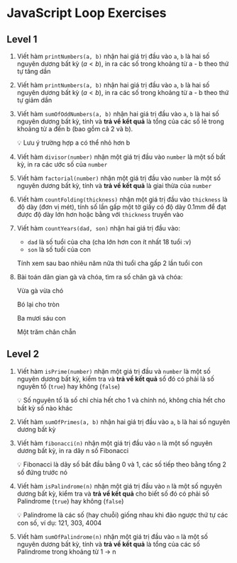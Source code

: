 # JavaScript Loop Exercises

## Level 1

1. Viết hàm `printNumbers(a, b)` nhận hai giá trị đầu vào `a`, `b` là hai số nguyên dương bất kỳ ($a < b$), in ra các số trong khoảng từ a - b theo thứ tự tăng dần

2. Viết hàm `printNumbers(a, b)` nhận hai giá trị đầu vào `a`, `b` là hai số nguyên dương bất kỳ ($a < b$), in ra các số trong khoảng từ a - b theo thứ tự giảm dần

3. Viết hàm `sumOfOddNumbers(a, b)` nhận hai giá trị đầu vào `a`, `b` là hai số nguyên dương bất kỳ, tính và **trả về kết quả** là tổng của các số lẻ trong khoảng từ a đến b (bao gồm cả 2 và b).

    💡 Lưu ý trường hợp a có thể nhỏ hơn b

4. Viết hàm `divisor(number)` nhận một giá trị đầu vào `number` là một số bất kỳ, in ra các ước số của `number`

5. Viết hàm `factorial(number)` nhận một giá trị đầu vào `number` là một số nguyên dương bất kỳ, tính và **trả về kết quả** là giai thừa của `number`

6. Viết hàm `countFolding(thickness)` nhận một giá trị đầu vào `thickness` là độ dày (đơn vị mét), tính số lần gấp một tờ giấy có độ dày 0.1mm để đạt được độ dày lớn hơn hoặc bằng với `thickness` truyền vào

7. Viết hàm `countYears(dad, son)` nhận hai giá trị đầu vào:

    - `dad` là số tuổi của cha (cha lớn hơn con ít nhất 18 tuổi :v)
    - `son` là số tuổi của con

    Tính xem sau bao nhiêu năm nữa thì tuổi cha gấp 2 lần tuổi con

8. Bài toán dân gian gà và chóa, tìm ra số chân gà và chóa:

    Vừa gà vừa chó

    Bó lại cho tròn

    Ba mươi sáu con

    Một trăm chân chẵn

## Level 2

1. Viết hàm `isPrime(number)` nhận một giá trị đầu và `number` là một số nguyên dương bất kỳ, kiểm tra và **trả về kết quả** số đó có phải là số nguyên tố (`true`) hay không (`false`)

    💡 Số nguyên tố là số chỉ chia hết cho 1 và chính nó, không chia hết cho bất kỳ số nào khác

2. Viết hàm `sumOfPrimes(a, b)` nhận hai giá trị đầu vào `a`, `b` là hai số nguyên dương bất kỳ

3. Viết hàm `fibonacci(n)` nhận một giá trị đầu vào `n` là một số nguyên dương bất kỳ, in ra dãy n số Fibonacci

    💡 Fibonacci là dãy số bắt đầu bằng 0 và 1, các số tiếp theo bằng tổng 2 số đứng trước nó

4. Viết hàm `isPalindrome(n)` nhận một giá trị đầu vào `n` là một số nguyên dương bất kỳ, kiểm tra và **trả về kết quả** cho biết số đó có phải số Palindrome (`true`) hay không (`false`)

    💡 Palindrome là các số (hay chuỗi) giống nhau khi đảo ngược thứ tự các con số, ví dụ: 121, 303, 4004

5. Viết hàm `sumOfPalindrome(n)` nhận một giá trị đầu vào `n` là một số nguyên dương bất kỳ, tính và **trả về kết quả** là tổng của các số Palindrome trong khoảng từ 1 -> n
